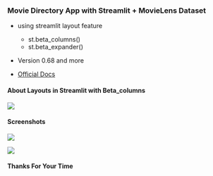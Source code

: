 ### Movie Directory App with Streamlit + MovieLens Dataset
+ using streamlit layout feature
	- st.beta_columns()
	- st.beta_expander()

+ Version 0.68 and more
+ [Official Docs](https://docs.streamlit.io/en/stable/)

#### About Layouts in Streamlit with Beta_columns
![](layout_in_streamlit_jcharistech.png)


#### Screenshots
![](image/awesome_layout_streamlit03.png)


![](awesome_layout_streamlit04.png)


#### Thanks For Your Time


